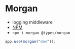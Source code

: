 # Morgan

- logging middleware
- [NPM](https://www.npmjs.com/package/morgan)
- `npm i morgan @types/morgan`

```ts
app.use(morgan("dev"));
```
